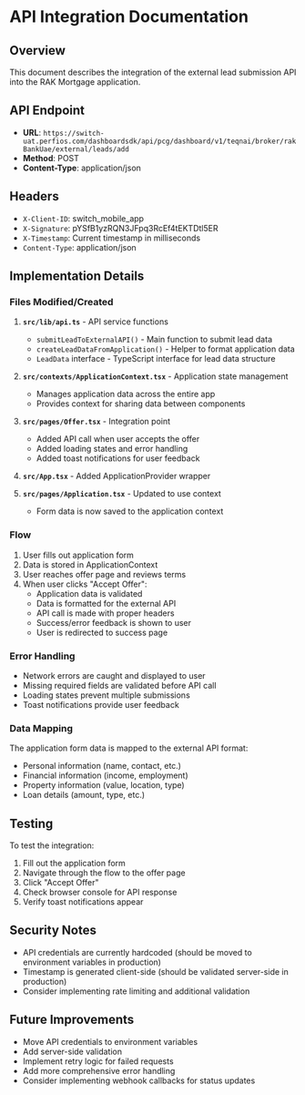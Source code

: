 # API Integration Documentation

## Overview
This document describes the integration of the external lead submission API into the RAK Mortgage application.

## API Endpoint
- **URL**: `https://switch-uat.perfios.com/dashboardsdk/api/pcg/dashboard/v1/teqnai/broker/rakBankUae/external/leads/add`
- **Method**: POST
- **Content-Type**: application/json

## Headers
- `X-Client-ID`: switch_mobile_app
- `X-Signature`: pYSfB1yzRQN3JFpq3RcEf4tEKTDtl5ER
- `X-Timestamp`: Current timestamp in milliseconds
- `Content-Type`: application/json

## Implementation Details

### Files Modified/Created

1. **`src/lib/api.ts`** - API service functions
   - `submitLeadToExternalAPI()` - Main function to submit lead data
   - `createLeadDataFromApplication()` - Helper to format application data
   - `LeadData` interface - TypeScript interface for lead data structure

2. **`src/contexts/ApplicationContext.tsx`** - Application state management
   - Manages application data across the entire app
   - Provides context for sharing data between components

3. **`src/pages/Offer.tsx`** - Integration point
   - Added API call when user accepts the offer
   - Added loading states and error handling
   - Added toast notifications for user feedback

4. **`src/App.tsx`** - Added ApplicationProvider wrapper

5. **`src/pages/Application.tsx`** - Updated to use context
   - Form data is now saved to the application context

### Flow
1. User fills out application form
2. Data is stored in ApplicationContext
3. User reaches offer page and reviews terms
4. When user clicks "Accept Offer":
   - Application data is validated
   - Data is formatted for the external API
   - API call is made with proper headers
   - Success/error feedback is shown to user
   - User is redirected to success page

### Error Handling
- Network errors are caught and displayed to user
- Missing required fields are validated before API call
- Loading states prevent multiple submissions
- Toast notifications provide user feedback

### Data Mapping
The application form data is mapped to the external API format:
- Personal information (name, contact, etc.)
- Financial information (income, employment)
- Property information (value, location, type)
- Loan details (amount, type, etc.)

## Testing
To test the integration:
1. Fill out the application form
2. Navigate through the flow to the offer page
3. Click "Accept Offer"
4. Check browser console for API response
5. Verify toast notifications appear

## Security Notes
- API credentials are currently hardcoded (should be moved to environment variables in production)
- Timestamp is generated client-side (should be validated server-side in production)
- Consider implementing rate limiting and additional validation

## Future Improvements
- Move API credentials to environment variables
- Add server-side validation
- Implement retry logic for failed requests
- Add more comprehensive error handling
- Consider implementing webhook callbacks for status updates 